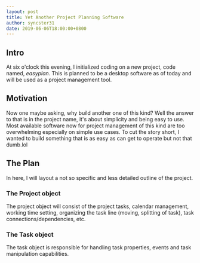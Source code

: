 ```yaml
---
layout: post
title: Yet Another Project Planning Software
author: syncster31
date: 2019-06-06T18:00:00+0800
---
```


## Intro

At six o'clock this evening, I initialized coding on a new project, code named, _easyplan_. This is planned to be a desktop software as of today and will be used as a project management tool.

## Motivation

Now one maybe asking, why build another one of this kind? Well the answer to that is in the project name, it's about simplicity and being easy to use. Most available software now for project management of this kind are too overwhelming especially on simple use cases. To cut the story short, I wanted to build something that is as easy as can get to operate but not that dumb.lol

## The Plan

In here, I will layout a not so specific and less detailed outline of the project.

### The Project object

The project object will consist of the project tasks, calendar management, working time setting, 
organizing the task line (moving, splitting of task), task connections/dependencies, etc.

### The Task object

The task object is responsible for handling task properties, events and task manipulation capabilities.
